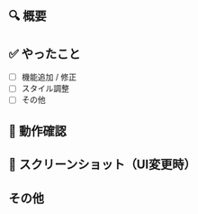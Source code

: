 ## 🔍 概要
<!-- 変更内容の要約 -->

## ✅ やったこと
- [ ] 機能追加 / 修正
- [ ] スタイル調整
- [ ] その他

## 🧪 動作確認
<!-- 確認内容を簡潔に -->

## 📸 スクリーンショット（UI変更時）

## その他
<!-- 補足情報があれば -->
